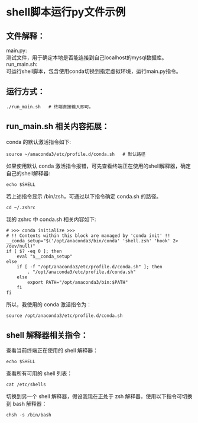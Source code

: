 # shell脚本运行py文件示例
## 文件解释：
main.py:<br>
测试文件，用于确定本地是否能连接到自己localhost的mysql数据库。<br>
run_main.sh:<br>
可运行shell脚本，包含使用conda切换到指定虚拟环境，运行main.py指令。<br>

## 运行方式：
```shell
./run_main.sh   # 终端直接输入即可。
```

## run_main.sh 相关内容拓展：
conda 的默认激活指令如下:
```shell
source ~/anaconda3/etc/profile.d/conda.sh   # 默认路径
```
如果使用默认 conda 激活指令报错，可先查看终端正在使用的shell解释器，确定自己的shell解释器:<br>
```shell
echo $SHELL
```
若上述指令显示 /bin/zsh，可通过以下指令确定 conda.sh 的路径。<br>
```shell
cd ~/.zshrc
```
我的 zshrc 中 conda.sh 相关内容如下:<br>
```shell
# >>> conda initialize >>>
# !! Contents within this block are managed by 'conda init' !!
__conda_setup="$('/opt/anaconda3/bin/conda' 'shell.zsh' 'hook' 2> /dev/null)"
if [ $? -eq 0 ]; then
    eval "$__conda_setup"
else
    if [ -f "/opt/anaconda3/etc/profile.d/conda.sh" ]; then
        . "/opt/anaconda3/etc/profile.d/conda.sh"
    else
        export PATH="/opt/anaconda3/bin:$PATH"
    fi
fi
```
所以，我使用的 conda 激活指令为：<br>
```shell
source /opt/anaconda3/etc/profile.d/conda.sh
```

## shell 解释器相关指令：
查看当前终端正在使用的 shell 解释器：<br>
```shell
echo $SHELL
```
查看所有可用的 shell 列表：<br>
```shell
cat /etc/shells
```
切换到另一个 shell 解释器，假设我现在正处于 zsh 解释器，使用以下指令可切换到 bash 解释器：<br>
```shell
chsh -s /bin/bash
```